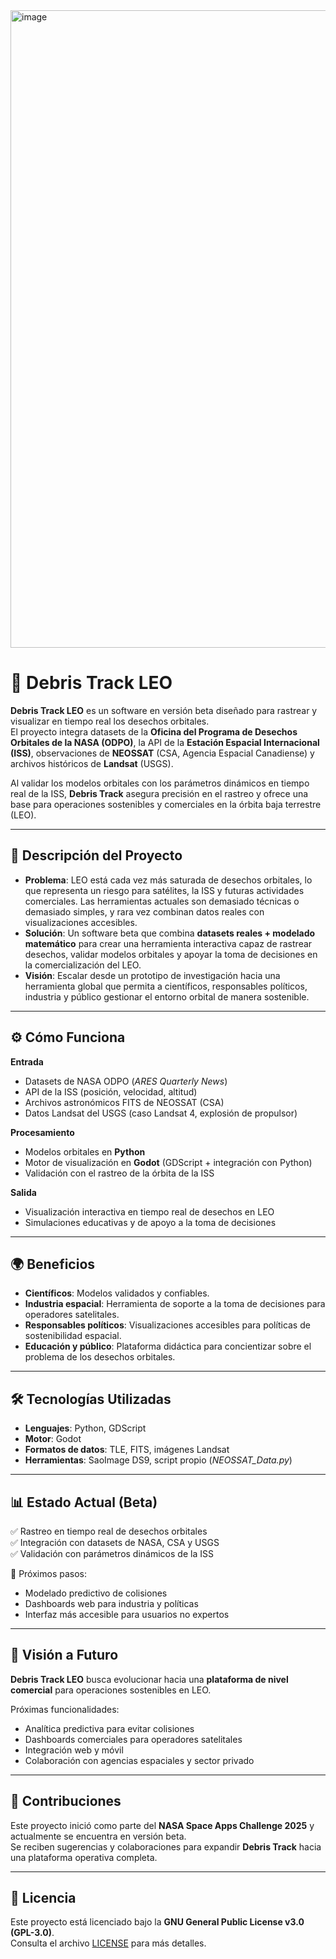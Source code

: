 <img width="1920" height="1020" alt="image" src="https://github.com/user-attachments/assets/61a63bac-8988-4afb-8951-612ae585f564" />


# 🚀 Debris Track LEO

**Debris Track LEO** es un software en versión beta diseñado para rastrear y visualizar en tiempo real los desechos orbitales.  
El proyecto integra datasets de la **Oficina del Programa de Desechos Orbitales de la NASA (ODPO)**, la API de la **Estación Espacial Internacional (ISS)**, observaciones de **NEOSSAT** (CSA, Agencia Espacial Canadiense) y archivos históricos de **Landsat** (USGS).

Al validar los modelos orbitales con los parámetros dinámicos en tiempo real de la ISS, **Debris Track** asegura precisión en el rastreo y ofrece una base para operaciones sostenibles y comerciales en la órbita baja terrestre (LEO).

---

## 📌 Descripción del Proyecto

- **Problema**: LEO está cada vez más saturada de desechos orbitales, lo que representa un riesgo para satélites, la ISS y futuras actividades comerciales. Las herramientas actuales son demasiado técnicas o demasiado simples, y rara vez combinan datos reales con visualizaciones accesibles.  
- **Solución**: Un software beta que combina **datasets reales + modelado matemático** para crear una herramienta interactiva capaz de rastrear desechos, validar modelos orbitales y apoyar la toma de decisiones en la comercialización del LEO.  
- **Visión**: Escalar desde un prototipo de investigación hacia una herramienta global que permita a científicos, responsables políticos, industria y público gestionar el entorno orbital de manera sostenible.

---

## ⚙️ Cómo Funciona

**Entrada**  
- Datasets de NASA ODPO (*ARES Quarterly News*)  
- API de la ISS (posición, velocidad, altitud)  
- Archivos astronómicos FITS de NEOSSAT (CSA)  
- Datos Landsat del USGS (caso Landsat 4, explosión de propulsor)

**Procesamiento**  
- Modelos orbitales en **Python**  
- Motor de visualización en **Godot** (GDScript + integración con Python)  
- Validación con el rastreo de la órbita de la ISS

**Salida**  
- Visualización interactiva en tiempo real de desechos en LEO  
- Simulaciones educativas y de apoyo a la toma de decisiones

---

## 🌍 Beneficios

- **Científicos**: Modelos validados y confiables.  
- **Industria espacial**: Herramienta de soporte a la toma de decisiones para operadores satelitales.  
- **Responsables políticos**: Visualizaciones accesibles para políticas de sostenibilidad espacial.  
- **Educación y público**: Plataforma didáctica para concientizar sobre el problema de los desechos orbitales.

---

## 🛠️ Tecnologías Utilizadas

- **Lenguajes**: Python, GDScript  
- **Motor**: Godot  
- **Formatos de datos**: TLE, FITS, imágenes Landsat  
- **Herramientas**: SaoImage DS9, script propio (*NEOSSAT_Data.py*)

---

## 📊 Estado Actual (Beta)

✅ Rastreo en tiempo real de desechos orbitales  
✅ Integración con datasets de NASA, CSA y USGS  
✅ Validación con parámetros dinámicos de la ISS  

🚧 Próximos pasos:  
- Modelado predictivo de colisiones  
- Dashboards web para industria y políticas  
- Interfaz más accesible para usuarios no expertos

---

## 🔮 Visión a Futuro

**Debris Track LEO** busca evolucionar hacia una **plataforma de nivel comercial** para operaciones sostenibles en LEO.  

Próximas funcionalidades:  
- Analítica predictiva para evitar colisiones  
- Dashboards comerciales para operadores satelitales  
- Integración web y móvil  
- Colaboración con agencias espaciales y sector privado

---

## 🤝 Contribuciones

Este proyecto inició como parte del **NASA Space Apps Challenge 2025** y actualmente se encuentra en versión beta.  
Se reciben sugerencias y colaboraciones para expandir **Debris Track** hacia una plataforma operativa completa.

---

## 📜 Licencia

Este proyecto está licenciado bajo la **GNU General Public License v3.0 (GPL-3.0)**.  
Consulta el archivo [LICENSE](./LICENSE) para más detalles.
